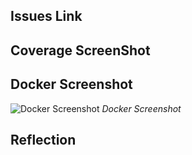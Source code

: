 ## Issues Link

## Coverage ScreenShot


## Docker Screenshot
![Docker Screenshot](https://github.com/shwetashardul/event_manager1/blob/main/Screenshots/Docker%20Screenshot.png)
*Docker Screenshot*

## Reflection

